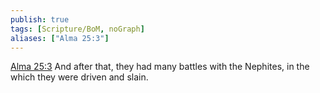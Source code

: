 ```yaml
---
publish: true
tags: [Scripture/BoM, noGraph]
aliases: ["Alma 25:3"]
---
```

[Alma 25:3](https://churchofjesuschrist.org/study/scriptures/bofm/alma/25?lang=eng&id=p3#p3) And after that, they had many battles with the Nephites, in the which they were driven and slain.
